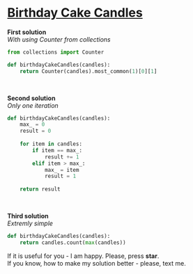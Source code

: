 # [Birthday Cake Candles](https://www.hackerrank.com/challenges/birthday-cake-candles)

**First solution**
<br>
*With using Counter from collections*
```python
from collections import Counter

def birthdayCakeCandles(candles):    
    return Counter(candles).most_common(1)[0][1]
```

<br>

**Second solution**
<br>
*Only one iteration*
```python
def birthdayCakeCandles(candles):    
    max_ = 0
    result = 0
    
    for item in candles:
        if item == max_:
            result += 1
        elif item > max_:
            max_ = item
            result = 1
            
    return result
```

<br>

**Third solution**
<br>
*Extremly simple*
```python
def birthdayCakeCandles(candles):    
    return candles.count(max(candles))
```


If it is useful for you - I am happy. Please, press **star**.
<br>
If you know, how to make my solution better - please, text me.
